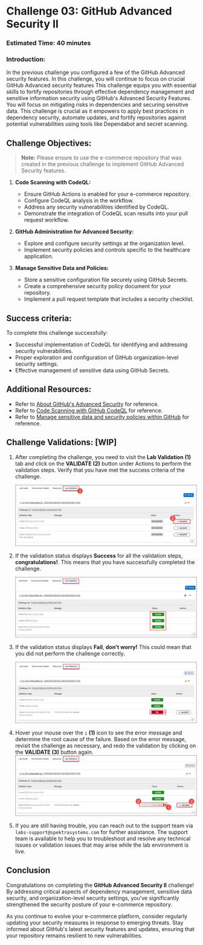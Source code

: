 # Challenge 03: GitHub Advanced Security II

### Estimated Time: 40 minutes

### Introduction:

In the previous challenge you configured a few of the GitHub Advanced security features. In this challenge, you will continue to focus on crucial GitHub Advanced security features
This challenge equips you with essential skills to fortify repositories through effective dependency management and sensitive information security using GitHub's Advanced Security Features. You will focus on mitigating risks in dependencies and securing sensitive data. This challenge is crucial as it empowers to apply best practices in dependency security, automate updates, and fortify repositories against potential vulnerabilities using tools like Dependabot and secret scanning.

## Challenge Objectives:

>**Note:** Please ensure to use the e-commerce repository that was created in the previous challenge to implement GitHub Advanced Security features.

1. **Code Scanning with CodeQL:**
   - Ensure GitHub Actions is enabled for your e-commerce repository.
   - Configure CodeQL analysis in the workflow.
   - Address any security vulnerabilities identified by CodeQL.
   - Demonstrate the integration of CodeQL scan results into your pull request workflow.

2. **GitHub Administration for Advanced Security:**

   -  Explore and configure security settings at the organization level.
   -  Implement security policies and controls specific to the healthcare application.
  
3. **Manage Sensitive Data and Policies:**
   - Store a sensitive configuration file securely using GitHub Secrets.
   - Create a comprehensive security policy document for your repository.
   - Implement a pull request template that includes a security checklist.
  
## Success criteria:
To complete this challenge successfully:

- Successful implementation of CodeQL for identifying and addressing security vulnerabilities.
- Proper exploration and configuration of GitHub organization-level security settings.
- Effective management of sensitive data using GitHub Secrets.

## Additional Resources:

- Refer to [About GitHub's Advanced Security](https://docs.github.com/en/code-security/code-scanning/introduction-to-code-scanning/about-code-scanning-with-codeql) for reference.
- Refer to [Code Scanning with GitHub CodeQL](https://learn.microsoft.com/en-us/training/modules/code-scanning-with-github-codeql/) for reference.
- Refer to [Manage sensitive data and security policies within GitHub](https://learn.microsoft.com/en-us/training/modules/manage-sensitive-data-security-policies/) for reference.

## Challenge Validations: [WIP]

1. After completing the challenge, you need to visit the **Lab Validation (1)** tab and click on the **VALIDATE (2)** button under Actions to perform the validation steps. Verify that you have met the success criteria of the challenge. 
 
    ![](../media/validate01.png "Validation")
 
1. If the validation status displays **Success** for all the validation steps, **congratulations!**. This means that you have successfully completed the challenge.
 
     ![](../media/validate02.png "Validation")
1. If the validation status displays **Fail**, **don't worry!** This could mean that you did not perform the challenge correctly.
 
     ![](../media/validate03.png "Validation")
 
1. Hover your mouse over the `i` **(1)** icon to see the error message and determine the root cause of the failure. Based on the error message, revisit the challenge as necessary, and redo the validation by clicking on the **VALIDATE (3)** button again.
     ![](../media/validate04.png "Validation")
 
1. If you are still having trouble, you can reach out to the support team via `labs-support@spektrasystems.com` for further assistance. The support team is available to help you to troubleshoot and resolve any technical issues or validation issues that may arise while the lab environment is live.

## Conclusion
Congratulations on completing the **GitHub Advanced Security II** challenge! By addressing critical aspects of dependency management, sensitive data security, and organization-level security settings, you've significantly strengthened the security posture of your e-commerce repository.

As you continue to evolve your e-commerce platform, consider regularly updating your security measures in response to emerging threats. Stay informed about GitHub's latest security features and updates, ensuring that your repository remains resilient to new vulnerabilities.
